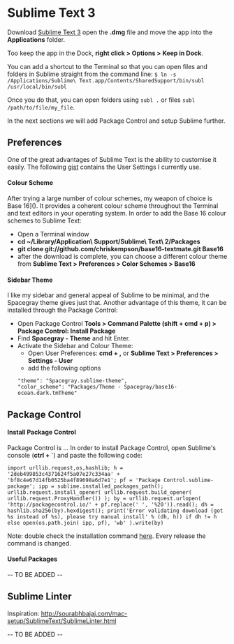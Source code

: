# Sublime Text 3

Download [Sublime Text 3](http://www.sublimetext.com/3) open the **.dmg** file and move the app into the **Applications** folder.

Too keep the app in the Dock, **right click > Options > Keep in Dock**.

You can add a shortcut to the Terminal so that you can open files and folders in Sublime straight from the command line:
`$ ln -s /Applications/Sublime\ Text.app/Contents/SharedSupport/bin/subl /usr/local/bin/subl`

Once you do that, you can open folders using `subl .` or files `subl /path/to/file/my_file`.

In the next sections we will add Package Control and setup Sublime further.

## Preferences

One of the great advantages of Sublime Text is the ability to customise it easily. The following [gist](https://gist.github.com/mihaiionescu/7ec7c57950f9e0a2c9dc) contains the User Settings I currently use. 

#### Colour Scheme

After trying a large number of colour schemes, my weapon of choice is Base 16](). It provides a coherent colour scheme throughout the Terminal and text editors in your operating system. 
In order to add the Base 16 colour schemes to Sublime Text:
* Open a Terminal window
* **cd ~/Library/Application\ Support/Sublime\ Text\ 2/Packages**
* **git clone git://github.com/chriskempson/base16-textmate.git Base16**
* after the download is complete, you can choose a different colour theme from **Sublime Text > Preferences > Color Schemes > Base16**

#### Sidebar Theme

I like my sidebar and general appeal of Sublime to be minimal, and the Spacegray theme gives just that. Another advantage of this theme, it can be installed through the Package Control:
* Open Package Control **Tools > Command Palette (shift + cmd + p) >  Package Control: Install Package**
* Find **Spacegray - Theme** and hit Enter.
* Activate the Sidebar and Colour Theme:
    * Open User Preferences: **cmd + ,** or **Sublime Text > Preferences > Settings - User**
    * add the following options 
    ```
    "theme": "Spacegray.sublime-theme",
    "color_scheme": "Packages/Theme - Spacegray/base16-ocean.dark.tmTheme"
    ```


## Package Control

#### Install Package Control

Package Control is ...
In order to install Package Control, open Sublime's console (**ctrl + `**) and paste the following code:

```
import urllib.request,os,hashlib; h = '2deb499853c4371624f5a07e27c334aa' + 'bf8c4e67d14fb0525ba4f89698a6d7e1'; pf = 'Package Control.sublime-package'; ipp = sublime.installed_packages_path(); urllib.request.install_opener( urllib.request.build_opener( urllib.request.ProxyHandler()) ); by = urllib.request.urlopen( 'http://packagecontrol.io/' + pf.replace(' ', '%20')).read(); dh = hashlib.sha256(by).hexdigest(); print('Error validating download (got %s instead of %s), please try manual install' % (dh, h)) if dh != h else open(os.path.join( ipp, pf), 'wb' ).write(by)
```

Note: double check the installation command [here](https://packagecontrol.io/installation). Every release the command is changed. 

#### Useful Packages

-- TO BE ADDED --

## Sublime Linter

Inspiration: http://sourabhbajaj.com/mac-setup/SublimeText/SublimeLinter.html


-- TO BE ADDED --








